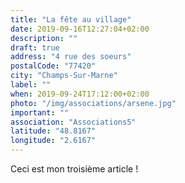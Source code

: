 ```yaml
---
title: "La fête au village"
date: 2019-09-16T12:27:04+02:00
description: ""
draft: true
address: "4 rue des soeurs"
postalCode: "77420"
city: "Champs-Sur-Marne"
label: ""
when: 2019-09-24T17:12:00+02:00
photo: "/img/associations/arsene.jpg"
important: ""
association: "Associations5"
latitude: "48.8167" 
longitude: "2.6167"
---
```


Ceci est mon troisième article ! 